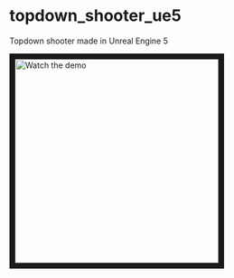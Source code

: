 # topdown_shooter_ue5
 Topdown shooter made in Unreal Engine 5


<a href="http://www.youtube.com/watch?feature=player_embedded&v=0GKh-HcDeTw" target="_blank">
 <img src="http://img.youtube.com/vi/0GKh-HcDeTw/mqdefault.jpg" alt="Watch the demo" width="360" border="10" class = "center" />
</a>

